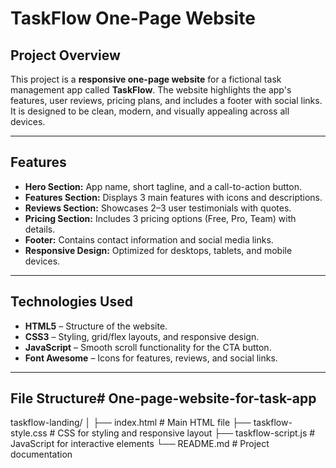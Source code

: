 # TaskFlow One-Page Website

## Project Overview
This project is a **responsive one-page website** for a fictional task management app called **TaskFlow**. The website highlights the app's features, user reviews, pricing plans, and includes a footer with social links. It is designed to be clean, modern, and visually appealing across all devices.

---

## Features
- **Hero Section:** App name, short tagline, and a call-to-action button.  
- **Features Section:** Displays 3 main features with icons and descriptions.  
- **Reviews Section:** Showcases 2–3 user testimonials with quotes.  
- **Pricing Section:** Includes 3 pricing options (Free, Pro, Team) with details.  
- **Footer:** Contains contact information and social media links.  
- **Responsive Design:** Optimized for desktops, tablets, and mobile devices.  

---

## Technologies Used
- **HTML5** – Structure of the website.  
- **CSS3** – Styling, grid/flex layouts, and responsive design.  
- **JavaScript** – Smooth scroll functionality for the CTA button.  
- **Font Awesome** – Icons for features, reviews, and social links.  

---

## File Structure# One-page-website-for-task-app
taskflow-landing/
│
├── index.html # Main HTML file
├── taskflow-style.css # CSS for styling and responsive layout
├── taskflow-script.js # JavaScript for interactive elements
└── README.md # Project documentation

